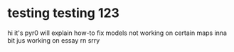 # testing testing 123

hi it's pyr0 will explain how-to fix models not working on certain maps inna bit jus working on essay rn srry
